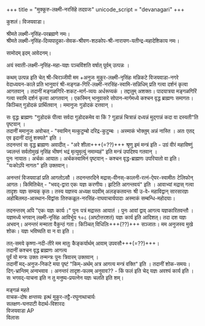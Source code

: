 +++
title = "मुक्कूरु-लक्ष्मी-नरसिंहे तदग्रजः"
unicode_script = "devanagari"
+++

कुशलं। विजयवाडा। 

श्रीमते लक्ष्मी-नृसिंह-परब्रह्मणे नमः।  
श्रीमते लक्ष्मी-नृसिंह-दिव्यपादुका-सेवक-श्रीवण-शठकोप-श्री-नारायण-यतीन्द्र-महादेशिकाय नमः। 

सामोदम् इदम् आवेदनम्।

अयं स्वाती-लक्ष्मी-नृसिंह-महा-यज्ञः पञ्चविंशति वर्षात् पूर्वम् उत्पन्नः । 

कथम् उत्पन्न इति चेत् श्री-चिरञ्जीवी मम +अनुजः मुकूर-लक्ष्मी-नृसिंहः मन्निकटे विजयवाडा-नगरे वेदाध्ययन-काले प्रति भानुवारं श्री-मङ्गळ-गिरि-लक्ष्मी-नरसिंह-स्वामि-सन्निधिम् प्रति गत्वा दर्शनं कृत्वा आगतवान् । तदानीं मङ्गळगिरि-शकट-मार्ग-व्ययः अर्धरूप्यकं । तद्दातुम् अशक्तः। पादयात्रया मङ्गळगिरिं गत्वा स्वामि दर्शनं कृत्वा आगतवान् । एकस्मिन् भानुवासरे सोपान-मार्गमध्ये कश्चन वृद्ध ब्राह्मणः समागतः। किञ्चित् गुडोदकं प्रार्थितवान् । ममानुजः गुडोदकं दत्तवान् । 

सः वृद्धः ब्राह्मणः "गुडोदकं पीत्वा सर्वदा गुडोदकमेव वा किं ? गुडान्नं चित्रान्नं दध्यन्नं मुद्गान्नं कदा वा दस्यती"ति पृष्टवान् ।  
तदानीं ममानुजः अवोचत् - "स्वामिन् मत्कुटुम्बो दरिद्र-कुटुम्बः । अस्माकं भोक्तुम् अन्नं नास्ति । अतः एतद् एव इदानीं दातुं शक्यते" इति ।  
तदनन्तरं सः वृद्ध ब्राह्मणः अवादीत् - "अरे शीला+++(=??)+++ श्रृणु इमं मन्त्रं इति - उग्रं वीरं महाविष्णुं ज्वलन्तं सर्वतोमुखं नृसिंह भीषणं भद्रं मृत्युमृत्युं नमाम्यहं" इति मन्त्रं उपदिश्य गतवान् ।  
पुनः नायातः। अर्चकः आयातः। अर्चकस्वामिनं पृष्टवान् - कश्चन वृद्ध-ब्राह्मणः उपरियातो वा इति।  
"यःकोऽपि नागतः" इति उक्तवान्। 

अनन्तरं विजयवाडां प्रति आगतोऽसौ । तदनन्तरदिने मद्रास्-वीनस्-कालनी-रत्नं-ऐयर-स्वामीतः टेलिफोन् आगतः। किमितिचेत् - "भवद्-द्वारा एकः यज्ञः करणीयः। झटिति आगन्तवयं" इति । आवाभ्यां मद्रास् गत्वा तादृशः यज्ञः सम्यक् कृतः। तस्य यज्ञस्य अध्यक्ष पदवीम् अलङ्कतवन्तः श्री उ-वे॰ महाविद्वान् सारसारज्ञः अहोबिलमठ-आस्थान-विद्वांसः तिरुकळूल-नरसिंह-राघवाचार्यपादाः अस्माकं सम्बन्धि-महोदयाः। 

तदनन्तरम् अपि "एकः यज्ञः कार्यः।" पुनः पत्रं मद्रास्तः आयातं । पुनः आवां द्वाव् आगत्य यज्ञकारितवन्तौ । यज्ञमध्ये भगवान् लक्ष्मी-नृसिंहः आविर्भूय १०८ (अष्टोत्तरशतं) यज्ञः कार्य इति आदिशत्। तदा दश यज्ञः अभवन्। अनन्तरं मन्माता वैकुन्ठं गता। किञ्चित् विधिलिः+++(??)+++ सञ्जातः। मम अनुजस्य मुखे शोकः। यज्ञः भविष्यति वा न वा इति । 

तत्-समये कृष्णा-नदी-तीरे मम मातुः कैङ्कर्यार्थम् आवाम् उपवसौ+++(=??)+++।  
तदानीं कश्चन वृद्ध ब्राह्मणः आगत्य  
पूर्वं यो मन्त्रः उक्तः तन्मन्त्रः पुनः त्रिवारम् उक्तवान् ।  
तदानीं मद्-अनुज-निकटे मया पृष्टं "किम्-अर्थम् अत्र आगत्य मन्त्रं वक्ति" इति । तदानीं शोक-समयः। दिग्-भ्रान्तिम् अन्वभवाव । अनन्तरं तादृश-फलम् अनुवाव?? - किं फलं इति चेद् यज्ञः अवश्यं कार्य इति । सः भगवद्-याचना इति न तु मनुष्य-प्रयत्नेन यज्ञः चलति इति शम्। 

मङ्गळं महते  
वाचक-दोषः क्षन्तव्यः
इत्थं मुकुर-तट्टै-रघुनाथाचार्यः  
सलक्षण-घनपाटी वेदार्थ-विशारदः  
विजयवाडा AP  
विलासः